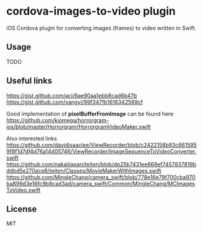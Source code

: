 # cordova-images-to-video plugin

iOS Cordova plugin for converting images (frames) to video written in Swift.

## Usage

TODO

## Useful links 

https://gist.github.com/acj/6ae90aa1ebb8cad6b47b
https://gist.github.com/yangyi/99f347fb1616342569cf

Good implementation of **pixelBufferFromImage** can be found here https://github.com/kiomega/horrorgram-ios/blob/master/Horrorgram/HorrorgramVideoMaker.swift

Also interested links
https://github.com/davidisaaclee/ViewRecorder/blob/c2422158b93c6615959f8f1d7df4d76a14d05746/ViewRecorder/ImageSequenceToVideoConverter.swift
https://github.com/nakajijapan/teiten/blob/de25b7431ee668ef7457837819bddbd5e270ace8/teiten/Classes/MovieMakerWithImages.swift
https://github.com/MingleChang/camera_swift/blob/778e16e79f700cba970ba899d3e16fc9b8cad3ad/camera_swift/Common/MingleChang/MCImagesToVideo.swift

## License

MIT